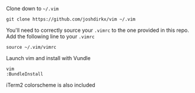 Clone down to `~/.vim`

```clone
git clone https://github.com/joshdirkx/vim ~/.vim
```

You'll need to correctly source your `.vimrc` to the one provided in this repo. Add the following line to your `.vimrc`

```console
source ~/.vim/vimrc
```

Launch vim and install with Vundle
```install
vim
:BundleInstall
```

iTerm2 colorscheme is also included
